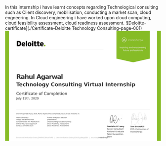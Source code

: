 In this internship i have learnt concepts regarding Technological consulting such as Client discovery, mobilisation, conducting a market scan, cloud engneering. In Cloud engineering i have worked upon cloud computing, cloud feasibility assessment, cloud readiness assessment.
![Deloitte-certificate](./Certificate-Deloitte Technology Consulting-page-001)
 <img src="./Certificate-Deloitte Technology Consulting-page-001.jpg">
